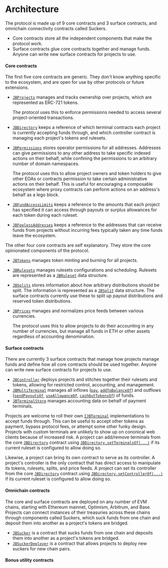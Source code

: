 # Architecture

The protocol is made up of 9 core contracts and 3 surface contracts, and omnichain connectivity contracts called Suckers.

* Core contracts store all the independent components that make the protocol work.
* Surface contracts glue core contracts together and manage funds. Anyone can write new surface contracts for projects to use.

#### Core contracts

The first five core contracts are generic. They don't know anything specific to the ecosystem, and are open for use by other protocols or future extensions.

* [`JBProjects`](/docs/v4/api/core/JBProjects.sol/contract.JBProjects.md) manages and tracks ownership over projects, which are represented as ERC-721 tokens.

    The protocol uses this to enforce permissions needed to access several project-oriented transactions.
* [`JBDirectory`](/docs/v4/api/core/JBDirectory.sol/contract.JBDirectory.md) keeps a reference of which terminal contracts each project is currently accepting funds through, and which controller contract is managing each project's tokens and rulesets.

* [`JBPermissions`](/docs/v4/api/core/JBPermissions.sol/contract.JBPermissions.md) stores operator permissions for all addresses. Addresses can give permissions to any other address to take specific indexed actions on their behalf, while confining the permissions to an arbitrary number of domain namespaces.

  The protocol uses this to allow project owners and token holders to give other EOAs or contracts permission to take certain administrative actions on their behalf. This is useful for encouraging a composable ecosystem where proxy contracts can perform actions on an address's behalf as a lego block.

* [`JBFundAccessLimits`](/docs/v4/api/core/JBFundAccessLimits.sol/contract.JBFundAccessLimits.md) keeps a reference to the amounts that each project has specified it can access through payouts or surplus allowances for each token during each ruleset.

* [`JBFeelessAddresses`](/docs/v4/api/core/JBFeelessAddresses.sol/contract.JBFeelessAddresses.md) keeps a reference to the addresses that can receive funds from projects without incurring fees typically taken any time funds leave the ecosystem.

The other four core contracts are self explanatory. They store the core opinionated components of the protocol.

* [`JBTokens`](/docs/v4/api/core/JBTokens.sol/contract.JBTokens.md) manages token minting and burning for all projects.
* [`JBRulesets`](/docs/v4/api/core/JBRulesets.sol/contract.JBRulesets.md) manages rulesets configurations and scheduling. Rulesets are represented as a [`JBRuleset`](/docs/v4/api/core/structs/JBRuleset.sol/struct.JBRuleset.md) data structure.
* [`JBSplits`](/docs/v4/api/core/JBSplits.sol/contract.JBSplits.md) stores information about how arbitrary distributions should be split. The information is represented as a [`JBSplit`](/docs/v4/api/core/structs/JBSplit.sol/struct.JBSplit.md) data structure.
  The surface contracts currently use these to split up payout distributions and reserved token distributions.
* [`JBPrices`](/docs/v4/api/core/JBPrices.sol/contract.JBPrices.md) manages and normalizes price feeds between various currencies.
    
   The protocol uses this to allow projects to do their accounting in any number of currencies, but manage all funds in ETH or other assets regardless of accounting denomination.

#### Surface contracts

There are currently 3 surface contracts that manage how projects manage funds and define how all core contracts should be used together. Anyone can write new surface contracts for projects to use.

* [`JBController`](/docs/v4/api/core/JBController.sol/contract.JBController.md) deploys projects and stitches together their rulesets and tokens, allowing for restricted control, accounting, and management.
* [`JBMultiTerminal`](/docs/v4/api/core/JBMultiTerminal.sol/contract.JBMultiTerminal.md) manages all inflows ([`pay`](/docs/v4/api/core/JBMultiTerminal.sol/contract.JBMultiTerminal.md#pay), [`addToBalanceOf`](/docs/v4/api/core/JBMultiTerminal.sol/contract.JBMultiTerminal.md#addtobalanceof)) and outflows ([`sendPayoutsOf`](/docs/v4/api/core/JBMultiTerminal.sol/contract.JBMultiTerminal.md#sendpayoutsof), [`useAllowanceOf`](/docs/v4/api/core/JBMultiTerminal.sol/contract.JBMultiTerminal.md#useallowanceof), [`cashOutTokensOf`](/docs/v4/api/core/JBMultiTerminal.sol/contract.JBMultiTerminal.md#cashouttokensof)) of funds. 
* [`JBTerminalStore`](/docs/v4/api/core/JBTerminalStore.sol/contract.JBTerminalStore.md) manages accounting data on behalf of payment terminals.

Projects are welcome to roll their own [`IJBTerminal`](/docs/v4/api/core/interfaces/IJBTerminal.sol/interface.IJBTerminal.md) implementations to accept funds through. This can be useful to accept other tokens as payment, bypass protocol fees, or attempt some other funky design. Projects with custom terminals are unlikely to show up on cononical web clients because of increased risk. A project can add/remove terminals from the core [`JBDirectory`](/docs/v4/api/core/JBDirectory.sol/contract.JBDirectory.md) contract using [`JBDirectory.setTerminalsOf(...)`](/docs/v4/api/core/JBDirectory.sol/contract.JBDirectory.md#setterminalsof) if its current ruleset is configured to allow doing so.

Likewise, a project can bring its own contract to serve as its controller. A project's controller is the only contract that has direct access to manipulate its tokens, rulesets, splits, and price feeds. A project can set its controller from the core [`JBDirectory`](/docs/v4/api/core/JBDirectory.sol/contract.JBDirectory.md) contract using [`JBDirectory.setControllerOf(...)`](/docs/v4/api/core/JBDirectory.sol/contract.JBDirectory.md#setcontrollerof) if its current ruleset is configured to allow doing so.

#### Omnichain contracts

The core and surface contracts are deployed on any number of EVM chains, starting with Ethereum mainnet, Optimism, Arbitrum, and Base. Projects can connect instances of their treasuries across these chains through components called Suckers, which suck funds from one chain and deposit them into another as a project's tokens are bridged.

* [`JBSucker`](.) is a contract that sucks funds from one chain and deposits them into another as a project's tokens are bridged.
* [`JBSuckerDeployer`](.) is a contract that allows projects to deploy new suckers for new chain pairs.

#### Bonus utility contracts

<!-- * [`JBBuybackHook`](/docs/v4/deprecated/v2/or-utilities/jbbuybackhook/README.md) is a utility contract that allows projects to route incoming funds to buy back their own tokens from the market if it offers a better price than the current issuance rate. -->
<!-- * [`JBTiered721Hook`](/docs/v4/deprecated/v2/or-utilities/jbtiered721hook/README.md) is a utility contract that allows projects to distribute NFTs to holders in a tiered manner as funds are received.
* [`JBSwapTerminal`](/docs/v4/deprecated/v2/or-utilities/jbswapterminal/README.md) is a utility contract that allows projects to swap incoming funds for other tokens that it wishes to hold in its project's balance, allowing payers greater optionality in how they can pay a project while not adding more risk to the project. -->
<!-- * [`JBProjectHandles`](/docs/v4/deprecated/v2/or-utilities/jbprojecthandles/README.md) lets project owners attach an ENS name as a project handle. Front ends can use a project's handle in place of its project ID, and indexers can use events to make the Juicebox project directory searchable and filterable. This will only be deployed on Ethereum mainnet.
 -->
